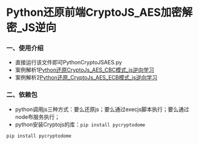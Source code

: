 # Python还原前端CryptoJS_AES加密解密_JS逆向
### 一、使用介绍
- 直接运行该文件即可PythonCryptoJSAES.py
- 案例解析1[Python还原CryptoJs_AES_CBC模式_js逆向学习](https://blog.csdn.net/weixin_43411585/article/details/107729151)
- 案例解析2[Python还原_CryptoJs_AES_ECB模式_js逆向学习](https://blog.csdn.net/weixin_43411585/article/details/107675458)
### 二、依赖包
- python调用js三种方式：要么还原js；要么通过execjs脚本执行；要么通过node布服务执行；
- python安装Cryptojs的库：`pip install pycryptodome`
```
pip install pycryptodome
```
